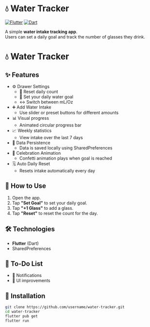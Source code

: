 # 💧 Water Tracker

[![Flutter](https://img.shields.io/badge/Flutter-02569B?style=for-the-badge&logo=flutter&logoColor=white)](https://flutter.dev/)
[![Dart](https://img.shields.io/badge/Dart-0175C2?style=for-the-badge&logo=dart&logoColor=white)](https://dart.dev/)


A simple **water intake tracking app**.  
Users can set a daily goal and track the number of glasses they drink.
# 💧 Water Tracker

## ✨ Features

- ⚙️ Drawer Settings
    - 🔄 Reset daily count
    - 🎯 Set your daily water goal
    - ↔️ Switch between mL/Oz
- ➕ Add Water Intake
    - Use slider or preset buttons for different amounts
- 📊 Visual progress
    - Animated circular progress bar
- 📈 Weekly statistics
    - View intake over the last 7 days
- 💾 Data Persistence
    - Data is saved locally using SharedPreferences
- 🎉 Celebration Animation
    - Confetti animation plays when goal is reached
- 🗓 Auto Daily Reset
    - Resets intake automatically every day


## 📝 How to Use

1. Open the app.  
2. Tap **"Set Goal"** to set your daily goal.  
3. Tap **"+1 Glass"** to add a glass.  
4. Tap **"Reset"** to reset the count for the day.

## 🛠 Technologies

- **Flutter** (Dart)  
- SharedPreferences

## 📌 To-Do List

- 🔔 Notifications
- 🎨 UI improvements

## 🚀 Installation

```bash
git clone https://github.com/username/water-tracker.git
cd water-tracker
flutter pub get
flutter run
